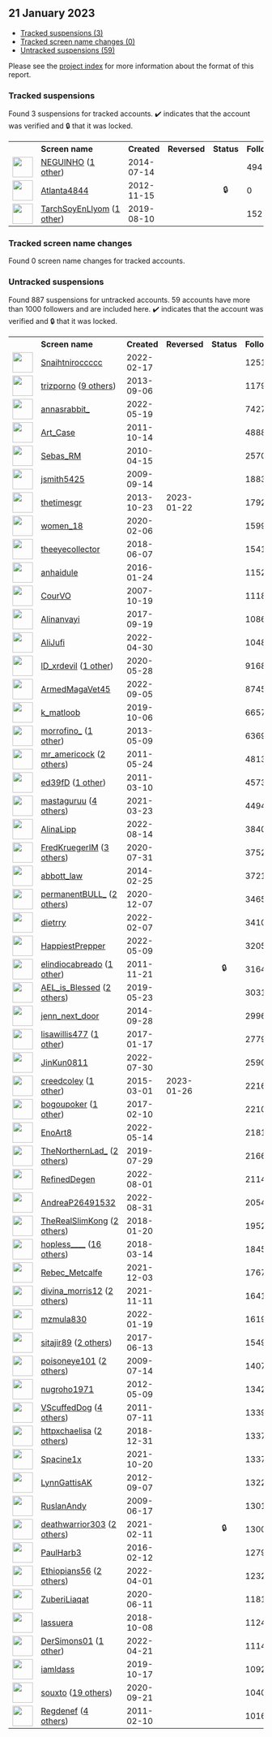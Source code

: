 ## 21 January 2023

* [Tracked suspensions (3)](#tracked-suspensions)
* [Tracked screen name changes (0)](#tracked-screen-name-changes)
* [Untracked suspensions (59)](#untracked-suspensions)

Please see the [project index](https://github.com/travisbrown/twitter-watch) for more information about the format of this report.

### Tracked suspensions

Found 3 suspensions for tracked accounts.
  ✔️ indicates that the account was verified and 🔒 that it was locked.

<table>
    <tr>
        <th></th>
        <th align="left">Screen name</th>
        <th align="left">Created</th>
        <th align="left">Reversed</th>
        <th align="left">Status</th>
        <th align="left">Followers</th>
        <th align="left">Ranking</th></tr>
    </tr>
        <tr>
            <td><a href="https://twitter.com/intent/user?user_id=2711467984">
                <img src="https://pbs.twimg.com/profile_images/1588611086630223872/Rx6cjs6z_normal.jpg" width="40px" height="40px" align="center"/></a>
            </td>
            <td>
                <a href="https://twitter.com/NEGUlNHO">NEGUlNHO</a>&nbsp;(<a href="https://api.memory.lol/v1/tw/id/2711467984">1 other</a>)&nbsp;</td>
            <td>2014-07-14</td>
            <td></td>
            <td align="center"></td>
            <td>494</td>
            <td>5290</td>
        </tr>
        <tr>
            <td><a href="https://twitter.com/intent/user?user_id=949006796">
                <img src="https://pbs.twimg.com/profile_images/3423546709/5b922014e3db83b7b3f8510e6329e698_normal.jpeg" width="40px" height="40px" align="center"/></a>
            </td>
            <td>
                <a href="https://twitter.com/Atlanta4844">Atlanta4844</a></td>
            <td>2012-11-15</td>
            <td></td>
            <td align="center">🔒</td>
            <td>0</td>
            <td>57731</td>
        </tr>
        <tr>
            <td><a href="https://twitter.com/intent/user?user_id=1159979492728803328">
                <img src="https://pbs.twimg.com/profile_images/1333887010688421890/gi4MZ6SW_normal.jpg" width="40px" height="40px" align="center"/></a>
            </td>
            <td>
                <a href="https://twitter.com/TarchSoyEnLlyom">TarchSoyEnLlyom</a>&nbsp;(<a href="https://api.memory.lol/v1/tw/id/1159979492728803328">1 other</a>)&nbsp;</td>
            <td>2019-08-10</td>
            <td></td>
            <td align="center"></td>
            <td>152</td>
            <td>79325</td>
        </tr></table>

### Tracked screen name changes

Found 0 screen name changes for tracked accounts.

### Untracked suspensions

Found 887 suspensions for untracked accounts.
59 accounts have more than 1000 followers and are included here.
  ✔️ indicates that the account was verified and 🔒 that it was locked.

<table>
    <tr>
        <th></th>
        <th align="left">Screen name</th>
        <th align="left">Created</th>
        <th align="left">Reversed</th>
        <th align="left">Status</th>
        <th align="left">Followers</th>
    </tr>
        <tr>
            <td><a href="https://twitter.com/intent/user?user_id=1494439734587895818">
                <img src="https://pbs.twimg.com/profile_images/1591901088004833280/FYvxX5oU_normal.jpg" width="40px" height="40px" align="center"/></a>
            </td>
            <td>
                <a href="https://twitter.com/Snaihtniroccccc">Snaihtniroccccc</a></td>
            <td>2022-02-17</td>
            <td></td>
            <td align="center"></td>
            <td>125183</td>
        </tr>
        <tr>
            <td><a href="https://twitter.com/intent/user?user_id=1735700077">
                <img src="https://pbs.twimg.com/profile_images/1509312921779769356/afJniMbW_normal.jpg" width="40px" height="40px" align="center"/></a>
            </td>
            <td>
                <a href="https://twitter.com/trizporno">trizporno</a>&nbsp;(<a href="https://api.memory.lol/v1/tw/id/1735700077">9 others</a>)&nbsp;</td>
            <td>2013-09-06</td>
            <td></td>
            <td align="center"></td>
            <td>117928</td>
        </tr>
        <tr>
            <td><a href="https://twitter.com/intent/user?user_id=1527327147123417089">
                <img src="https://pbs.twimg.com/profile_images/1595245264113205250/08wVVCua_normal.jpg" width="40px" height="40px" align="center"/></a>
            </td>
            <td>
                <a href="https://twitter.com/annasrabbit_">annasrabbit_</a></td>
            <td>2022-05-19</td>
            <td></td>
            <td align="center"></td>
            <td>74271</td>
        </tr>
        <tr>
            <td><a href="https://twitter.com/intent/user?user_id=390877754">
                <img src="https://pbs.twimg.com/profile_images/1592989398/bitmap_normal.jpg" width="40px" height="40px" align="center"/></a>
            </td>
            <td>
                <a href="https://twitter.com/Art_Case">Art_Case</a></td>
            <td>2011-10-14</td>
            <td></td>
            <td align="center"></td>
            <td>48880</td>
        </tr>
        <tr>
            <td><a href="https://twitter.com/intent/user?user_id=133490705">
                <img src="https://pbs.twimg.com/profile_images/1590920162018033664/7IjKYisp_normal.jpg" width="40px" height="40px" align="center"/></a>
            </td>
            <td>
                <a href="https://twitter.com/Sebas_RM">Sebas_RM</a></td>
            <td>2010-04-15</td>
            <td></td>
            <td align="center"></td>
            <td>25702</td>
        </tr>
        <tr>
            <td><a href="https://twitter.com/intent/user?user_id=74245258">
                <img src="https://pbs.twimg.com/profile_images/1527370423734009856/jhFP6a6u_normal.jpg" width="40px" height="40px" align="center"/></a>
            </td>
            <td>
                <a href="https://twitter.com/jsmith5425">jsmith5425</a></td>
            <td>2009-09-14</td>
            <td></td>
            <td align="center"></td>
            <td>18836</td>
        </tr>
        <tr>
            <td><a href="https://twitter.com/intent/user?user_id=2151065568">
                <img src="https://pbs.twimg.com/profile_images/1328368536289423361/IDw_n_FH_normal.jpg" width="40px" height="40px" align="center"/></a>
            </td>
            <td>
                <a href="https://twitter.com/thetimesgr">thetimesgr</a></td>
            <td>2013-10-23</td>
            <td>2023-01-22</td>
            <td align="center"></td>
            <td>17923</td>
        </tr>
        <tr>
            <td><a href="https://twitter.com/intent/user?user_id=1225464707970215936">
                <img src="https://pbs.twimg.com/profile_images/1225475909894967301/eoZ9VkH6_normal.jpg" width="40px" height="40px" align="center"/></a>
            </td>
            <td>
                <a href="https://twitter.com/women_18">women_18</a></td>
            <td>2020-02-06</td>
            <td></td>
            <td align="center"></td>
            <td>15999</td>
        </tr>
        <tr>
            <td><a href="https://twitter.com/intent/user?user_id=1004698538704556032">
                <img src="https://pbs.twimg.com/profile_images/1501282627046846466/7SmLkzhM_normal.jpg" width="40px" height="40px" align="center"/></a>
            </td>
            <td>
                <a href="https://twitter.com/theeyecollector">theeyecollector</a></td>
            <td>2018-06-07</td>
            <td></td>
            <td align="center"></td>
            <td>15417</td>
        </tr>
        <tr>
            <td><a href="https://twitter.com/intent/user?user_id=4805323092">
                <img src="https://pbs.twimg.com/profile_images/1342925530815897600/_I_30kFB_normal.jpg" width="40px" height="40px" align="center"/></a>
            </td>
            <td>
                <a href="https://twitter.com/anhaidule">anhaidule</a></td>
            <td>2016-01-24</td>
            <td></td>
            <td align="center"></td>
            <td>11525</td>
        </tr>
        <tr>
            <td><a href="https://twitter.com/intent/user?user_id=9538352">
                <img src="https://pbs.twimg.com/profile_images/1299226096890601475/0cN0Qcl0_normal.jpg" width="40px" height="40px" align="center"/></a>
            </td>
            <td>
                <a href="https://twitter.com/CourVO">CourVO</a></td>
            <td>2007-10-19</td>
            <td></td>
            <td align="center"></td>
            <td>11183</td>
        </tr>
        <tr>
            <td><a href="https://twitter.com/intent/user?user_id=910018914213662721">
                <img src="https://pbs.twimg.com/profile_images/1538873085083918336/g254O5wc_normal.jpg" width="40px" height="40px" align="center"/></a>
            </td>
            <td>
                <a href="https://twitter.com/Alinanvayi">Alinanvayi</a></td>
            <td>2017-09-19</td>
            <td></td>
            <td align="center"></td>
            <td>10869</td>
        </tr>
        <tr>
            <td><a href="https://twitter.com/intent/user?user_id=1520273808283734016">
                <img src="https://pbs.twimg.com/profile_images/1596699306278670336/o8Peaphi_normal.jpg" width="40px" height="40px" align="center"/></a>
            </td>
            <td>
                <a href="https://twitter.com/AliJufi">AliJufi</a></td>
            <td>2022-04-30</td>
            <td></td>
            <td align="center"></td>
            <td>10482</td>
        </tr>
        <tr>
            <td><a href="https://twitter.com/intent/user?user_id=1266122088772853766">
                <img src="https://pbs.twimg.com/profile_images/1266131312160591872/DNLdLdQy_normal.jpg" width="40px" height="40px" align="center"/></a>
            </td>
            <td>
                <a href="https://twitter.com/lD_xrdevil">lD_xrdevil</a>&nbsp;(<a href="https://api.memory.lol/v1/tw/id/1266122088772853766">1 other</a>)&nbsp;</td>
            <td>2020-05-28</td>
            <td></td>
            <td align="center"></td>
            <td>9168</td>
        </tr>
        <tr>
            <td><a href="https://twitter.com/intent/user?user_id=1566618375530455040">
                <img src="https://pbs.twimg.com/profile_images/1574709979940093953/t2wZtXKz_normal.jpg" width="40px" height="40px" align="center"/></a>
            </td>
            <td>
                <a href="https://twitter.com/ArmedMagaVet45">ArmedMagaVet45</a></td>
            <td>2022-09-05</td>
            <td></td>
            <td align="center"></td>
            <td>8745</td>
        </tr>
        <tr>
            <td><a href="https://twitter.com/intent/user?user_id=1180793281631928327">
                <img src="https://pbs.twimg.com/profile_images/1565974518224535555/vaE_pK_0_normal.jpg" width="40px" height="40px" align="center"/></a>
            </td>
            <td>
                <a href="https://twitter.com/k_matloob">k_matloob</a></td>
            <td>2019-10-06</td>
            <td></td>
            <td align="center"></td>
            <td>6657</td>
        </tr>
        <tr>
            <td><a href="https://twitter.com/intent/user?user_id=1414836264">
                <img src="https://pbs.twimg.com/profile_images/619458654614388744/amE2SsMv_normal.png" width="40px" height="40px" align="center"/></a>
            </td>
            <td>
                <a href="https://twitter.com/morrofino_">morrofino_</a>&nbsp;(<a href="https://api.memory.lol/v1/tw/id/1414836264">1 other</a>)&nbsp;</td>
            <td>2013-05-09</td>
            <td></td>
            <td align="center"></td>
            <td>6369</td>
        </tr>
        <tr>
            <td><a href="https://twitter.com/intent/user?user_id=304282247">
                <img src="https://pbs.twimg.com/profile_images/1569039454421061634/KP3M-DYR_normal.jpg" width="40px" height="40px" align="center"/></a>
            </td>
            <td>
                <a href="https://twitter.com/mr_americock">mr_americock</a>&nbsp;(<a href="https://api.memory.lol/v1/tw/id/304282247">2 others</a>)&nbsp;</td>
            <td>2011-05-24</td>
            <td></td>
            <td align="center"></td>
            <td>4813</td>
        </tr>
        <tr>
            <td><a href="https://twitter.com/intent/user?user_id=263549636">
                <img src="https://pbs.twimg.com/profile_images/1522143480608268288/0SSn6rko_normal.jpg" width="40px" height="40px" align="center"/></a>
            </td>
            <td>
                <a href="https://twitter.com/ed39fD">ed39fD</a>&nbsp;(<a href="https://api.memory.lol/v1/tw/id/263549636">1 other</a>)&nbsp;</td>
            <td>2011-03-10</td>
            <td></td>
            <td align="center"></td>
            <td>4573</td>
        </tr>
        <tr>
            <td><a href="https://twitter.com/intent/user?user_id=1374254129846030336">
                <img src="https://pbs.twimg.com/profile_images/1595882523271331842/SHItJaMh_normal.jpg" width="40px" height="40px" align="center"/></a>
            </td>
            <td>
                <a href="https://twitter.com/mastaguruu">mastaguruu</a>&nbsp;(<a href="https://api.memory.lol/v1/tw/id/1374254129846030336">4 others</a>)&nbsp;</td>
            <td>2021-03-23</td>
            <td></td>
            <td align="center"></td>
            <td>4494</td>
        </tr>
        <tr>
            <td><a href="https://twitter.com/intent/user?user_id=1558931023433449473">
                <img src="https://pbs.twimg.com/profile_images/1558932493566369797/pFq7mWIl_normal.jpg" width="40px" height="40px" align="center"/></a>
            </td>
            <td>
                <a href="https://twitter.com/AlinaLipp">AlinaLipp</a></td>
            <td>2022-08-14</td>
            <td></td>
            <td align="center"></td>
            <td>3840</td>
        </tr>
        <tr>
            <td><a href="https://twitter.com/intent/user?user_id=1289157689994629120">
                <img src="https://pbs.twimg.com/profile_images/1564666459070111745/JBf6xoeL_normal.jpg" width="40px" height="40px" align="center"/></a>
            </td>
            <td>
                <a href="https://twitter.com/FredKruegerIM">FredKruegerIM</a>&nbsp;(<a href="https://api.memory.lol/v1/tw/id/1289157689994629120">3 others</a>)&nbsp;</td>
            <td>2020-07-31</td>
            <td></td>
            <td align="center"></td>
            <td>3752</td>
        </tr>
        <tr>
            <td><a href="https://twitter.com/intent/user?user_id=2360960186">
                <img src="https://pbs.twimg.com/profile_images/1221041922787045376/C6Y1_ogA_normal.jpg" width="40px" height="40px" align="center"/></a>
            </td>
            <td>
                <a href="https://twitter.com/abbott_law">abbott_law</a></td>
            <td>2014-02-25</td>
            <td></td>
            <td align="center"></td>
            <td>3721</td>
        </tr>
        <tr>
            <td><a href="https://twitter.com/intent/user?user_id=1336079672656859136">
                <img src="https://pbs.twimg.com/profile_images/1530268745171869697/UjzMQwKu_normal.jpg" width="40px" height="40px" align="center"/></a>
            </td>
            <td>
                <a href="https://twitter.com/permanentBULL_">permanentBULL_</a>&nbsp;(<a href="https://api.memory.lol/v1/tw/id/1336079672656859136">2 others</a>)&nbsp;</td>
            <td>2020-12-07</td>
            <td></td>
            <td align="center"></td>
            <td>3465</td>
        </tr>
        <tr>
            <td><a href="https://twitter.com/intent/user?user_id=1490692065629462536">
                <img src="https://pbs.twimg.com/profile_images/1573154622696525824/Rv7CAaFX_normal.jpg" width="40px" height="40px" align="center"/></a>
            </td>
            <td>
                <a href="https://twitter.com/dietrry">dietrry</a></td>
            <td>2022-02-07</td>
            <td></td>
            <td align="center"></td>
            <td>3410</td>
        </tr>
        <tr>
            <td><a href="https://twitter.com/intent/user?user_id=1523477078061961216">
                <img src="https://pbs.twimg.com/profile_images/1523510817110462464/Kc0A9utB_normal.jpg" width="40px" height="40px" align="center"/></a>
            </td>
            <td>
                <a href="https://twitter.com/HappiestPrepper">HappiestPrepper</a></td>
            <td>2022-05-09</td>
            <td></td>
            <td align="center"></td>
            <td>3205</td>
        </tr>
        <tr>
            <td><a href="https://twitter.com/intent/user?user_id=417704876">
                <img src="https://pbs.twimg.com/profile_images/1472523845177327617/Ui4oJbiw_normal.png" width="40px" height="40px" align="center"/></a>
            </td>
            <td>
                <a href="https://twitter.com/elindiocabreado">elindiocabreado</a>&nbsp;(<a href="https://api.memory.lol/v1/tw/id/417704876">1 other</a>)&nbsp;</td>
            <td>2011-11-21</td>
            <td></td>
            <td align="center">🔒</td>
            <td>3164</td>
        </tr>
        <tr>
            <td><a href="https://twitter.com/intent/user?user_id=1131451635174133760">
                <img src="https://pbs.twimg.com/profile_images/1268986656595619841/AByC-Jyz_normal.jpg" width="40px" height="40px" align="center"/></a>
            </td>
            <td>
                <a href="https://twitter.com/AEL_is_Blessed">AEL_is_Blessed</a>&nbsp;(<a href="https://api.memory.lol/v1/tw/id/1131451635174133760">2 others</a>)&nbsp;</td>
            <td>2019-05-23</td>
            <td></td>
            <td align="center"></td>
            <td>3031</td>
        </tr>
        <tr>
            <td><a href="https://twitter.com/intent/user?user_id=2834788441">
                <img src="https://pbs.twimg.com/profile_images/1068330591563567104/PLGrhPHk_normal.jpg" width="40px" height="40px" align="center"/></a>
            </td>
            <td>
                <a href="https://twitter.com/jenn_next_door">jenn_next_door</a></td>
            <td>2014-09-28</td>
            <td></td>
            <td align="center"></td>
            <td>2996</td>
        </tr>
        <tr>
            <td><a href="https://twitter.com/intent/user?user_id=821222131639980032">
                <img src="https://pbs.twimg.com/profile_images/1573371678775824385/hW_r72gJ_normal.jpg" width="40px" height="40px" align="center"/></a>
            </td>
            <td>
                <a href="https://twitter.com/lisawillis477">lisawillis477</a>&nbsp;(<a href="https://api.memory.lol/v1/tw/id/821222131639980032">1 other</a>)&nbsp;</td>
            <td>2017-01-17</td>
            <td></td>
            <td align="center"></td>
            <td>2779</td>
        </tr>
        <tr>
            <td><a href="https://twitter.com/intent/user?user_id=1553190734823829510">
                <img src="https://pbs.twimg.com/profile_images/1593197503620730880/zRBjt7ed_normal.jpg" width="40px" height="40px" align="center"/></a>
            </td>
            <td>
                <a href="https://twitter.com/JinKun0811">JinKun0811</a></td>
            <td>2022-07-30</td>
            <td></td>
            <td align="center"></td>
            <td>2590</td>
        </tr>
        <tr>
            <td><a href="https://twitter.com/intent/user?user_id=3051515515">
                <img src="https://pbs.twimg.com/profile_images/1593685501155737601/21VLeqWC_normal.jpg" width="40px" height="40px" align="center"/></a>
            </td>
            <td>
                <a href="https://twitter.com/creedcoley">creedcoley</a>&nbsp;(<a href="https://api.memory.lol/v1/tw/id/3051515515">1 other</a>)&nbsp;</td>
            <td>2015-03-01</td>
            <td>2023-01-26</td>
            <td align="center"></td>
            <td>2216</td>
        </tr>
        <tr>
            <td><a href="https://twitter.com/intent/user?user_id=830053194495451136">
                <img src="https://pbs.twimg.com/profile_images/838284852008931329/th6Mw1Jn_normal.jpg" width="40px" height="40px" align="center"/></a>
            </td>
            <td>
                <a href="https://twitter.com/bogoupoker">bogoupoker</a>&nbsp;(<a href="https://api.memory.lol/v1/tw/id/830053194495451136">1 other</a>)&nbsp;</td>
            <td>2017-02-10</td>
            <td></td>
            <td align="center"></td>
            <td>2210</td>
        </tr>
        <tr>
            <td><a href="https://twitter.com/intent/user?user_id=1525553249226563584">
                <img src="https://pbs.twimg.com/profile_images/1591752330214514696/BIdeTdtK_normal.jpg" width="40px" height="40px" align="center"/></a>
            </td>
            <td>
                <a href="https://twitter.com/EnoArt8">EnoArt8</a></td>
            <td>2022-05-14</td>
            <td></td>
            <td align="center"></td>
            <td>2181</td>
        </tr>
        <tr>
            <td><a href="https://twitter.com/intent/user?user_id=1155842270962360320">
                <img src="https://pbs.twimg.com/profile_images/1585889928017334272/MOFIWtI4_normal.jpg" width="40px" height="40px" align="center"/></a>
            </td>
            <td>
                <a href="https://twitter.com/TheNorthernLad_">TheNorthernLad_</a>&nbsp;(<a href="https://api.memory.lol/v1/tw/id/1155842270962360320">2 others</a>)&nbsp;</td>
            <td>2019-07-29</td>
            <td></td>
            <td align="center"></td>
            <td>2166</td>
        </tr>
        <tr>
            <td><a href="https://twitter.com/intent/user?user_id=1554102081983856640">
                <img src="https://pbs.twimg.com/profile_images/1598390468056076288/1-xehRSO_normal.jpg" width="40px" height="40px" align="center"/></a>
            </td>
            <td>
                <a href="https://twitter.com/RefinedDegen">RefinedDegen</a></td>
            <td>2022-08-01</td>
            <td></td>
            <td align="center"></td>
            <td>2114</td>
        </tr>
        <tr>
            <td><a href="https://twitter.com/intent/user?user_id=1564900189369933829">
                <img src="https://pbs.twimg.com/profile_images/1565076797775044615/2lGzEvrr_normal.jpg" width="40px" height="40px" align="center"/></a>
            </td>
            <td>
                <a href="https://twitter.com/AndreaP26491532">AndreaP26491532</a></td>
            <td>2022-08-31</td>
            <td></td>
            <td align="center"></td>
            <td>2054</td>
        </tr>
        <tr>
            <td><a href="https://twitter.com/intent/user?user_id=954731178925412355">
                <img src="https://pbs.twimg.com/profile_images/1559243367153795074/FuFzyNhX_normal.jpg" width="40px" height="40px" align="center"/></a>
            </td>
            <td>
                <a href="https://twitter.com/TheRealSlimKong">TheRealSlimKong</a>&nbsp;(<a href="https://api.memory.lol/v1/tw/id/954731178925412355">2 others</a>)&nbsp;</td>
            <td>2018-01-20</td>
            <td></td>
            <td align="center"></td>
            <td>1952</td>
        </tr>
        <tr>
            <td><a href="https://twitter.com/intent/user?user_id=973982816886145024">
                <img src="https://pbs.twimg.com/profile_images/1594760740287574017/ND9yYq3Z_normal.jpg" width="40px" height="40px" align="center"/></a>
            </td>
            <td>
                <a href="https://twitter.com/hopless____">hopless____</a>&nbsp;(<a href="https://api.memory.lol/v1/tw/id/973982816886145024">16 others</a>)&nbsp;</td>
            <td>2018-03-14</td>
            <td></td>
            <td align="center"></td>
            <td>1845</td>
        </tr>
        <tr>
            <td><a href="https://twitter.com/intent/user?user_id=1466807157882454017">
                <img src="https://pbs.twimg.com/profile_images/1466807532064698373/7_Vlyu1S_normal.jpg" width="40px" height="40px" align="center"/></a>
            </td>
            <td>
                <a href="https://twitter.com/Rebec_Metcalfe">Rebec_Metcalfe</a></td>
            <td>2021-12-03</td>
            <td></td>
            <td align="center"></td>
            <td>1767</td>
        </tr>
        <tr>
            <td><a href="https://twitter.com/intent/user?user_id=1458605627257675779">
                <img src="https://pbs.twimg.com/profile_images/1590475797068144641/BfMZlRHp_normal.jpg" width="40px" height="40px" align="center"/></a>
            </td>
            <td>
                <a href="https://twitter.com/divina_morris12">divina_morris12</a>&nbsp;(<a href="https://api.memory.lol/v1/tw/id/1458605627257675779">2 others</a>)&nbsp;</td>
            <td>2021-11-11</td>
            <td></td>
            <td align="center"></td>
            <td>1641</td>
        </tr>
        <tr>
            <td><a href="https://twitter.com/intent/user?user_id=1483682069381275650">
                <img src="https://pbs.twimg.com/profile_images/1594522370923978752/FXBx8cGw_normal.jpg" width="40px" height="40px" align="center"/></a>
            </td>
            <td>
                <a href="https://twitter.com/mzmula830">mzmula830</a></td>
            <td>2022-01-19</td>
            <td></td>
            <td align="center"></td>
            <td>1619</td>
        </tr>
        <tr>
            <td><a href="https://twitter.com/intent/user?user_id=874556526492499968">
                <img src="https://pbs.twimg.com/profile_images/1547838888546566144/0g9uZZYx_normal.jpg" width="40px" height="40px" align="center"/></a>
            </td>
            <td>
                <a href="https://twitter.com/sitajir89">sitajir89</a>&nbsp;(<a href="https://api.memory.lol/v1/tw/id/874556526492499968">2 others</a>)&nbsp;</td>
            <td>2017-06-13</td>
            <td></td>
            <td align="center"></td>
            <td>1549</td>
        </tr>
        <tr>
            <td><a href="https://twitter.com/intent/user?user_id=56707613">
                <img src="https://pbs.twimg.com/profile_images/1409743359434964993/Mse1msKe_normal.jpg" width="40px" height="40px" align="center"/></a>
            </td>
            <td>
                <a href="https://twitter.com/poisoneye101">poisoneye101</a>&nbsp;(<a href="https://api.memory.lol/v1/tw/id/56707613">2 others</a>)&nbsp;</td>
            <td>2009-07-14</td>
            <td></td>
            <td align="center"></td>
            <td>1407</td>
        </tr>
        <tr>
            <td><a href="https://twitter.com/intent/user?user_id=574941322">
                <img src="https://pbs.twimg.com/profile_images/563147970896355328/7RlFjeP6_normal.png" width="40px" height="40px" align="center"/></a>
            </td>
            <td>
                <a href="https://twitter.com/nugroho1971">nugroho1971</a></td>
            <td>2012-05-09</td>
            <td></td>
            <td align="center"></td>
            <td>1342</td>
        </tr>
        <tr>
            <td><a href="https://twitter.com/intent/user?user_id=333336760">
                <img src="https://pbs.twimg.com/profile_images/1568959228806680577/cJZEQcEi_normal.jpg" width="40px" height="40px" align="center"/></a>
            </td>
            <td>
                <a href="https://twitter.com/VScuffedDog">VScuffedDog</a>&nbsp;(<a href="https://api.memory.lol/v1/tw/id/333336760">4 others</a>)&nbsp;</td>
            <td>2011-07-11</td>
            <td></td>
            <td align="center"></td>
            <td>1339</td>
        </tr>
        <tr>
            <td><a href="https://twitter.com/intent/user?user_id=1079652295057518592">
                <img src="https://pbs.twimg.com/profile_images/1585635301807968259/wEtUfGCF_normal.jpg" width="40px" height="40px" align="center"/></a>
            </td>
            <td>
                <a href="https://twitter.com/httpxchaelisa">httpxchaelisa</a>&nbsp;(<a href="https://api.memory.lol/v1/tw/id/1079652295057518592">2 others</a>)&nbsp;</td>
            <td>2018-12-31</td>
            <td></td>
            <td align="center"></td>
            <td>1337</td>
        </tr>
        <tr>
            <td><a href="https://twitter.com/intent/user?user_id=1450826482477981696">
                <img src="https://pbs.twimg.com/profile_images/1596372600602914816/DE8VIKzE_normal.jpg" width="40px" height="40px" align="center"/></a>
            </td>
            <td>
                <a href="https://twitter.com/Spacine1x">Spacine1x</a></td>
            <td>2021-10-20</td>
            <td></td>
            <td align="center"></td>
            <td>1337</td>
        </tr>
        <tr>
            <td><a href="https://twitter.com/intent/user?user_id=808191379">
                <img src="https://pbs.twimg.com/profile_images/558049186378047488/YEGHoSx-_normal.jpeg" width="40px" height="40px" align="center"/></a>
            </td>
            <td>
                <a href="https://twitter.com/LynnGattisAK">LynnGattisAK</a></td>
            <td>2012-09-07</td>
            <td></td>
            <td align="center"></td>
            <td>1322</td>
        </tr>
        <tr>
            <td><a href="https://twitter.com/intent/user?user_id=47932498">
                <img src="https://pbs.twimg.com/profile_images/1594499574114455552/A6JCDEia_normal.jpg" width="40px" height="40px" align="center"/></a>
            </td>
            <td>
                <a href="https://twitter.com/RuslanAndy">RuslanAndy</a></td>
            <td>2009-06-17</td>
            <td></td>
            <td align="center"></td>
            <td>1301</td>
        </tr>
        <tr>
            <td><a href="https://twitter.com/intent/user?user_id=1360000555347816449">
                <img src="https://pbs.twimg.com/profile_images/1575632955262832641/sKY6xIkz_normal.jpg" width="40px" height="40px" align="center"/></a>
            </td>
            <td>
                <a href="https://twitter.com/deathwarrior303">deathwarrior303</a>&nbsp;(<a href="https://api.memory.lol/v1/tw/id/1360000555347816449">2 others</a>)&nbsp;</td>
            <td>2021-02-11</td>
            <td></td>
            <td align="center">🔒</td>
            <td>1300</td>
        </tr>
        <tr>
            <td><a href="https://twitter.com/intent/user?user_id=4901332163">
                <img src="https://pbs.twimg.com/profile_images/767081458758479872/m8bVdklk_normal.jpg" width="40px" height="40px" align="center"/></a>
            </td>
            <td>
                <a href="https://twitter.com/PaulHarb3">PaulHarb3</a></td>
            <td>2016-02-12</td>
            <td></td>
            <td align="center"></td>
            <td>1279</td>
        </tr>
        <tr>
            <td><a href="https://twitter.com/intent/user?user_id=1510019520064368646">
                <img src="https://pbs.twimg.com/profile_images/1585652354614968320/0BjcoBbo_normal.jpg" width="40px" height="40px" align="center"/></a>
            </td>
            <td>
                <a href="https://twitter.com/Ethiopians56">Ethiopians56</a>&nbsp;(<a href="https://api.memory.lol/v1/tw/id/1510019520064368646">2 others</a>)&nbsp;</td>
            <td>2022-04-01</td>
            <td></td>
            <td align="center"></td>
            <td>1232</td>
        </tr>
        <tr>
            <td><a href="https://twitter.com/intent/user?user_id=1271010443482533888">
                <img src="https://pbs.twimg.com/profile_images/1455766249057800193/q-oCm822_normal.jpg" width="40px" height="40px" align="center"/></a>
            </td>
            <td>
                <a href="https://twitter.com/ZuberiLiaqat">ZuberiLiaqat</a></td>
            <td>2020-06-11</td>
            <td></td>
            <td align="center"></td>
            <td>1181</td>
        </tr>
        <tr>
            <td><a href="https://twitter.com/intent/user?user_id=1049202982443765760">
                <img src="https://pbs.twimg.com/profile_images/1049203216754331648/p0SCr0qd_normal.jpg" width="40px" height="40px" align="center"/></a>
            </td>
            <td>
                <a href="https://twitter.com/lassuera">lassuera</a></td>
            <td>2018-10-08</td>
            <td></td>
            <td align="center"></td>
            <td>1124</td>
        </tr>
        <tr>
            <td><a href="https://twitter.com/intent/user?user_id=1517088769064816640">
                <img src="https://pbs.twimg.com/profile_images/1592304641622040579/N_rq-TBB_normal.jpg" width="40px" height="40px" align="center"/></a>
            </td>
            <td>
                <a href="https://twitter.com/DerSimons01">DerSimons01</a>&nbsp;(<a href="https://api.memory.lol/v1/tw/id/1517088769064816640">1 other</a>)&nbsp;</td>
            <td>2022-04-21</td>
            <td></td>
            <td align="center"></td>
            <td>1114</td>
        </tr>
        <tr>
            <td><a href="https://twitter.com/intent/user?user_id=1184681822665367557">
                <img src="https://pbs.twimg.com/profile_images/1260341069150994432/0l62LcnO_normal.jpg" width="40px" height="40px" align="center"/></a>
            </td>
            <td>
                <a href="https://twitter.com/iamldass">iamldass</a></td>
            <td>2019-10-17</td>
            <td></td>
            <td align="center"></td>
            <td>1092</td>
        </tr>
        <tr>
            <td><a href="https://twitter.com/intent/user?user_id=1307856831973191680">
                <img src="https://pbs.twimg.com/profile_images/1595942115070312449/wuEAI2jj_normal.jpg" width="40px" height="40px" align="center"/></a>
            </td>
            <td>
                <a href="https://twitter.com/souxto">souxto</a>&nbsp;(<a href="https://api.memory.lol/v1/tw/id/1307856831973191680">19 others</a>)&nbsp;</td>
            <td>2020-09-21</td>
            <td></td>
            <td align="center"></td>
            <td>1040</td>
        </tr>
        <tr>
            <td><a href="https://twitter.com/intent/user?user_id=250298068">
                <img src="https://pbs.twimg.com/profile_images/1522909457579384832/eDMduc-G_normal.jpg" width="40px" height="40px" align="center"/></a>
            </td>
            <td>
                <a href="https://twitter.com/Regdenef">Regdenef</a>&nbsp;(<a href="https://api.memory.lol/v1/tw/id/250298068">4 others</a>)&nbsp;</td>
            <td>2011-02-10</td>
            <td></td>
            <td align="center"></td>
            <td>1016</td>
        </tr></table>
